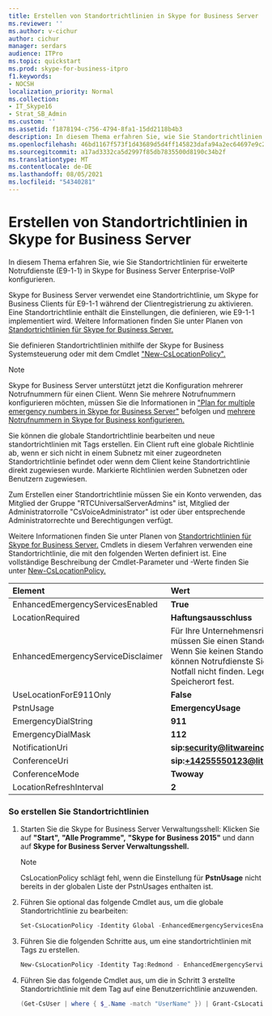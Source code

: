 ```yaml
---
title: Erstellen von Standortrichtlinien in Skype for Business Server
ms.reviewer: ''
ms.author: v-cichur
author: cichur
manager: serdars
audience: ITPro
ms.topic: quickstart
ms.prod: skype-for-business-itpro
f1.keywords:
- NOCSH
localization_priority: Normal
ms.collection:
- IT_Skype16
- Strat_SB_Admin
ms.custom: ''
ms.assetid: f1878194-c756-4794-8fa1-15dd2118b4b3
description: In diesem Thema erfahren Sie, wie Sie Standortrichtlinien für erweiterte Notrufdienste (E9-1-1) in Skype for Business Server Enterprise-VoIP konfigurieren.
ms.openlocfilehash: 46bd1167f573f1d43689d5d4ff145823dafa94a2ec64697e9c20a234b341619d
ms.sourcegitcommit: a17ad3332ca5d2997f85db7835500d8190c34b2f
ms.translationtype: MT
ms.contentlocale: de-DE
ms.lasthandoff: 08/05/2021
ms.locfileid: "54340281"
---
```

# <a name="create-location-policies-in-skype-for-business-server"></a>Erstellen von Standortrichtlinien in Skype for Business Server

In diesem Thema erfahren Sie, wie Sie Standortrichtlinien für erweiterte Notrufdienste (E9-1-1) in Skype for Business Server Enterprise-VoIP konfigurieren. 

Skype for Business Server verwendet eine Standortrichtlinie, um Skype for Business Clients für E9-1-1 während der Clientregistrierung zu aktivieren. Eine Standortrichtlinie enthält die Einstellungen, die definieren, wie E9-1-1 implementiert wird. Weitere Informationen finden Sie unter Planen von [Standortrichtlinien für Skype for Business Server.](../../plan-your-deployment/enterprise-voice-solution/location-policies.md)

Sie definieren Standortrichtlinien mithilfe der Skype for Business Systemsteuerung oder mit dem Cmdlet ["New-CsLocationPolicy".](/powershell/module/skype/new-cslocationpolicy?view=skype-ps)

> [!NOTE]
> Skype for Business Server unterstützt jetzt die Konfiguration mehrerer Notrufnummern für einen Client. Wenn Sie mehrere Notrufnummern konfigurieren möchten, müssen Sie die Informationen in ["Plan for multiple emergency numbers in Skype for Business Server"](../../plan-your-deployment/enterprise-voice-solution/multiple-emergency-numbers.md) befolgen und [mehrere Notrufnummern in Skype for Business konfigurieren.](configure-multiple-emergency-numbers.md) 

Sie können die globale Standortrichtlinie bearbeiten und neue standortrichtlinien mit Tags erstellen. Ein Client ruft eine globale Richtlinie ab, wenn er sich nicht in einem Subnetz mit einer zugeordneten Standortrichtlinie befindet oder wenn dem Client keine Standortrichtlinie direkt zugewiesen wurde. Markierte Richtlinien werden Subnetzen oder Benutzern zugewiesen. 

Zum Erstellen einer Standortrichtlinie müssen Sie ein Konto verwenden, das Mitglied der Gruppe "RTCUniversalServerAdmins" ist, Mitglied der Administratorrolle "CsVoiceAdministrator" ist oder über entsprechende Administratorrechte und Berechtigungen verfügt.

Weitere Informationen finden Sie unter Planen von [Standortrichtlinien für Skype for Business Server.](../../plan-your-deployment/enterprise-voice-solution/location-policies.md) Cmdlets in diesem Verfahren verwenden eine Standortrichtlinie, die mit den folgenden Werten definiert ist. Eine vollständige Beschreibung der Cmdlet-Parameter und -Werte finden Sie unter [New-CsLocationPolicy.](/powershell/module/skype/new-cslocationpolicy?view=skype-ps)


| **Element**                               | **Wert**                                                                                                                                                                          |
|:------------------------------------------|:-----------------------------------------------------------------------------------------------------------------------------------------------------------------------------------|
| EnhancedEmergencyServicesEnabled  <br/>   | **True** <br/>                                                                                                                                                                     |
| LocationRequired  <br/>                   | **Haftungsausschluss** <br/>                                                                                                                                                               |
| EnhancedEmergencyServiceDisclaimer  <br/> | Für Ihre Unternehmensrichtlinie müssen Sie einen Standort festlegen. Wenn Sie keinen Standort festlegen, können Notrufdienste Sie in einem Notfall nicht finden. Legen Sie einen Speicherort fest.  <br/> |
| UseLocationForE911Only  <br/>             | **False** <br/>                                                                                                                                                                    |
| PstnUsage  <br/>                          | **EmergencyUsage** <br/>                                                                                                                                                           |
| EmergencyDialString  <br/>                | **911** <br/>                                                                                                                                                                      |
| EmergencyDialMask  <br/>                  | **112** <br/>                                                                                                                                                                      |
| NotificationUri  <br/>                    | <strong>sip:security@litwareinc.com</strong> <br/>                                                                                                                                 |
| ConferenceUri  <br/>                      | <strong>sip:+14255550123@litwareinc.com</strong> <br/>                                                                                                                             |
| ConferenceMode  <br/>                     | **Twoway** <br/>                                                                                                                                                                   |
| LocationRefreshInterval  <br/>            | **2** <br/>                                                                                                                                                                        |

### <a name="to-create-location-policies"></a>So erstellen Sie Standortrichtlinien

1. Starten Sie die Skype for Business Server Verwaltungsshell: Klicken Sie auf **"Start",** **"Alle Programme",** **"Skype for Business 2015"** und dann auf **Skype for Business Server Verwaltungsshell.**

    > [!NOTE]
    > CsLocationPolicy schlägt fehl, wenn die Einstellung für **PstnUsage** nicht bereits in der globalen Liste der PstnUsages enthalten ist.

2. Führen Sie optional das folgende Cmdlet aus, um die globale Standortrichtlinie zu bearbeiten:

   ```powershell
   Set-CsLocationPolicy -Identity Global -EnhancedEmergencyServicesEnabled $true -LocationRequired "disclaimer" -EnhancedEmergencyServiceDisclaimer "Your company policy requires you to set a location. If you do not set a location emergency services will not be able to locate you in an emergency. Please set a location." -PstnUsage "emergencyUsage" -EmergencyDialString "911" -ConferenceMode "twoway" -ConferenceUri "sip:+14255550123@litwareinc.com" -EmergencyDialMask "112" NotificationUri "sip:security@litwareinc.com" -UseLocationForE911Only $true -LocationRefreshInterval 2
   ```

3. Führen Sie die folgenden Schritte aus, um eine standortrichtlinien mit Tags zu erstellen.

   ```powershell
   New-CsLocationPolicy -Identity Tag:Redmond - EnhancedEmergencyServicesEnabled $true -LocationRequired "disclaimer" -EnhancedEmergencyServiceDisclaimer "Your company policy requires you to set a location. If you do not set a location emergency services will not be able to locate you in an emergency. Please set a location." -UseLocationForE911Only $false -PstnUsage "EmergencyUsage" -EmergencyDialString "911" -EmergencyDialMask "112" -NotificationUri "sip:security@litwareinc.com" -ConferenceUri "sip:+14255550123@litwareinc.com" -ConferenceMode "twoway" -LocationRefreshInterval 2
   ```

4. Führen Sie das folgende Cmdlet aus, um die in Schritt 3 erstellte Standortrichtlinie mit dem Tag auf eine Benutzerrichtlinie anzuwenden.

   ```powershell
   (Get-CsUser | where { $_.Name -match "UserName" }) | Grant-CsLocationPolicy -PolicyName Redmond
   ```